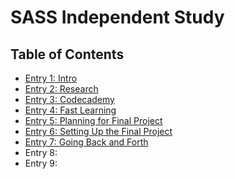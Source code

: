 # SASS Independent Study 

## Table of Contents 

+ [Entry 1: Intro](entries/entry01-plan.md)
+ [Entry 2: Research](entries/entry02.md)
+ [Entry 3: Codecademy](entries/entry03.md)
+ [Entry 4: Fast Learning](entries/entry04.md)
+ [Entry 5: Planning for Final Project](entries/entry05.md)
+ [Entry 6: Setting Up the Final Project](entries/entry06.md)
+ [Entry 7: Going Back and Forth](entries/entry07.md)
+ Entry 8:
+ Entry 9:
